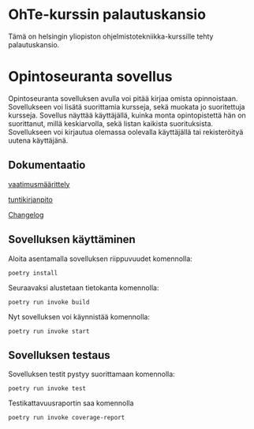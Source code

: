 # OhTe-kurssin palautuskansio

Tämä on helsingin yliopiston ohjelmistotekniikka-kurssille tehty palautuskansio.

# Opintoseuranta sovellus

Opintoseuranta sovelluksen avulla voi pitää kirjaa omista opinnoistaan. Sovellukseen voi lisätä suorittamia kursseja, sekä muokata jo suoritettuja kursseja. Sovellus näyttää käyttäjällä, kuinka monta opintopistettä hän on suorittanut, millä keskiarvolla, sekä listan kaikista suorituksista. Sovellukseen voi kirjautua olemassa oolevalla käyttäjällä tai rekisteröityä uutena käyttäjänä.

## Dokumentaatio

[vaatimusmäärittely](opintoseuranta/dokumentaatio/vaatimusmaarittely.md)

[tuntikirjanpito](opintoseuranta/dokumentaatio/tuntikirjanpito.md)

[Changelog](opintoseuranta/dokumentaatio/changelog.md)

## Sovelluksen käyttäminen

Aloita asentamalla sovelluksen riippuvuudet komennolla:

```console
poetry install
```

Seuraavaksi alustetaan tietokanta komennolla:

```console
poetry run invoke build
```

Nyt sovelluksen voi käynnistää komennolla:

```console
poetry run invoke start
```

## Sovelluksen testaus

Sovelluksen testit pystyy suorittamaan komennolla:

```console
poetry run invoke test
```

Testikattavuusraportin saa komennolla

```console
poetry run invoke coverage-report
```
